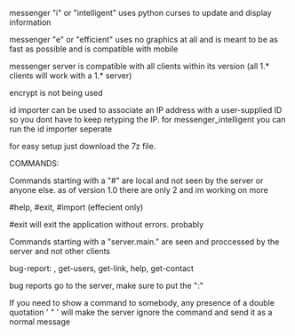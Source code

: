 messenger "i" or "intelligent" uses python curses to update and display information

messenger "e" or "efficient" uses no graphics at all and is meant to be as fast as possible and is compatible with mobile

messenger server is compatible with all clients within its version (all 1.* clients will work with a 1.* server)

encrypt is not being used

id importer can be used to associate an IP address with a user-supplied ID so you dont have to keep retyping the IP. for messenger_intelligent you can run the id importer seperate

for easy setup just download the 7z file.

COMMANDS:

Commands starting with a "#" are local and not seen by the server or anyone else. as of version 1.0 there are only 2 and im working on more

#help, #exit, #import (effecient only)

#exit will exit the application without errors. probably

Commands starting with a "server.main." are seen and proccessed by the server and not other clients

bug-report: , get-users, get-link, help, get-contact

bug reports go to the server, make sure to put the ":"

If you need to show a command to somebody, any presence of a double quotation ' " ' will make the server ignore the command and send it as a normal message

